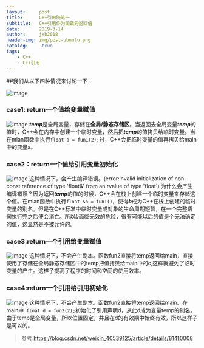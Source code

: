 ```yaml
---
layout:     post
title:      C++引用随笔一
subtitle:   C++引用作为函数的返回值
date:       2019-3-14
author:     jxb2018
header-img: img/post-ubuntu.png
catalog: 	 true
tags:
    - C++
    - C++引用
---
```


##我们从以下四种情况来讨论一下：

![image](https://jxb2018.github.io/img/C++/7_cpp.jpg)

### case1: return一个值给变量赋值
![image](https://jxb2018.github.io/img/C++/case1.jpg)
***temp***是全局变量，存储在**全局/静态存储区**。当返回去全局变量***temp***的值时，C++会在内存中创建一个临时变量，然后把***temp***的值拷贝给临时变量。当在mian函数中执行```float a = fun1(2);```时，C++会把临时变量的值再拷贝给main中的变量a。

### case2：return一个值给引用变量初始化
![image](https://jxb2018.github.io/img/C++/case2.jpg)
这种情况下，会产生编译错误。(error:invalid initialization of non-const reference of type 'float&' from an rvalue of type 'float')
为什么会产生编译错误？因为返回***temp***的值的时候，C++会在栈上创建一个临时变量来存储这个值。在mian函数中执行```float &b = fun1()```，使得***b***成为C++在栈上创建的临时变量的别名。但是在C++标准中临时变量或对象的生命周期短暂，在一个完整语句执行完之后便会消亡。所以***b***面临无效的危险，很有可能以后的值是个无法确定的值，这显然是不被允许的。

### case3:return一个引用给变量赋值
![image](https://jxb2018.github.io/img/C++/case3.jpg)
这种情况下，不会产生副本。函数fun2直接将temp返回给main，直接使用了存储在全局静态存储区中的temp把值拷贝给main中的c,这样就避免了临时变量的产生。这样子提高了程序的时间和空间的使用效率。

### case4:return一个引用给引用初始化
![image](https://jxb2018.github.io/img/C++/case4.jpg)
这种情况下，不会产生副本。函数fun2直接将temp返回给main。在main中``` float d = fun2(2);```初始化了引用声明d，从此d成为变量temp的别名。由于temp是全局变量，所以位置固定，并且在d的有效期中始终有效，所以这样子是可以的。


> 参考 https://blog.csdn.net/weixin_40539125/article/details/81410008
